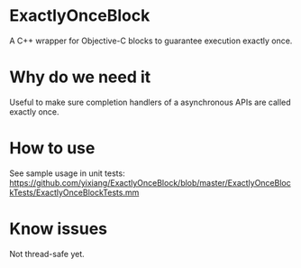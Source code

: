 # ExactlyOnceBlock
A C++ wrapper for Objective-C blocks to guarantee execution exactly once.

# Why do we need it

Useful to make sure completion handlers of a asynchronous APIs are called exactly once.

# How to use

See sample usage in unit tests:
https://github.com/yixiang/ExactlyOnceBlock/blob/master/ExactlyOnceBlockTests/ExactlyOnceBlockTests.mm

# Know issues

Not thread-safe yet.
